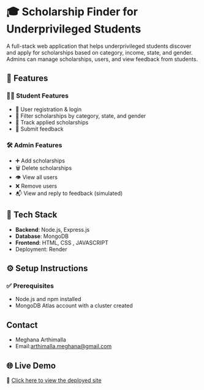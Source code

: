 # 🎓 Scholarship Finder for Underprivileged Students

A full-stack web application that helps underprivileged students discover and apply for scholarships based on category, income, state, and gender. Admins can manage scholarships, users, and view feedback from students.

## 📁 Features

### 👨‍🎓 Student Features
- 🔐 User registration & login
- 🔎 Filter scholarships by category, state, and gender
- 📌 Track applied scholarships
- 💬 Submit feedback

### 🛠️ Admin Features
- ➕ Add scholarships
- 🗑️ Delete scholarships
- 👁️ View all users
- ❌ Remove users
- 📬 View and reply to feedback (simulated)

## 🧰 Tech Stack

- **Backend**: Node.js, Express.js
- **Database**: MongoDB 
- **Frontend**: HTML, CSS , JAVASCRIPT
- Deployment: Render

## ⚙️ Setup Instructions

### ✅ Prerequisites
- Node.js and npm installed
- MongoDB Atlas account with a cluster created

## Contact
- Meghana Arthimalla
- Email:arthimalla.meghana@gmail.com
  
## 🌐 Live Demo

🔗 [Click here to view the deployed site](https://scholarship-finder-for-underprivileged.onrender.com)


